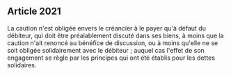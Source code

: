 Article 2021
----
La caution n'est obligée envers le créancier à le payer qu'à défaut du débiteur,
qui doit être préalablement discuté dans ses biens, à moins que la caution n'ait
renoncé au bénéfice de discussion, ou à moins qu'elle ne se soit obligée
solidairement avec le débiteur ; auquel cas l'effet de son engagement se règle
par les principes qui ont été établis pour les dettes solidaires.
